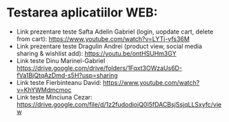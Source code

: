 # Testarea aplicatiilor WEB:
 - Link prezentare teste Safta Adelin Gabriel (login, uopdate cart, delete from cart): https://www.youtube.com/watch?v=LYTj-yfs36M
 - Link prezentare teste Dragulin Andrei (product view, social media sharing & wishlist add): https://youtu.be/ontHSUHm3GY
 - Link teste Dinu Marinel-Gabriel https://drive.google.com/drive/folders/1Fqxt3OWzaUs6D-fVa1BjQtqAzDmd-s5H?usp=sharing
 - Link teste Fierbinteanu David: https://www.youtube.com/watch?v=KhYWMdmcmoc
 - Link teste Minciuna Cezar: https://drive.google.com/file/d/1z2fudodioiQ0I5fDACBsjSsjqLLSxyfc/view
